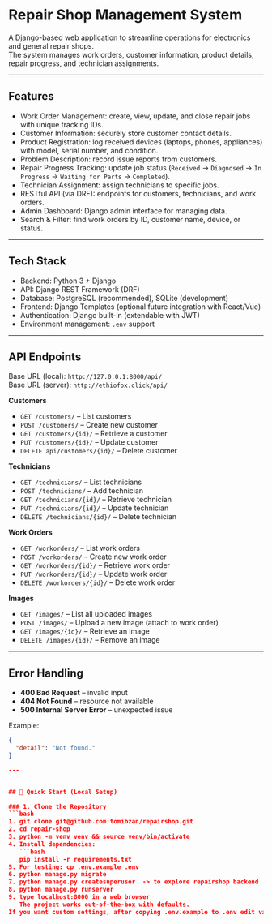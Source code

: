 # Repair Shop Management System

A Django-based web application to streamline operations for electronics and general repair shops.  
The system manages work orders, customer information, product details, repair progress, and technician assignments.

---

## Features

- Work Order Management: create, view, update, and close repair jobs with unique tracking IDs.
- Customer Information: securely store customer contact details.
- Product Registration: log received devices (laptops, phones, appliances) with model, serial number, and condition.
- Problem Description: record issue reports from customers.
- Repair Progress Tracking: update job status (`Received` → `Diagnosed` → `In Progress` → `Waiting for Parts` → `Completed`).
- Technician Assignment: assign technicians to specific jobs.
- RESTful API (via DRF): endpoints for customers, technicians, and work orders.
- Admin Dashboard: Django admin interface for managing data.
- Search & Filter: find work orders by ID, customer name, device, or status.

---

## Tech Stack

- Backend: Python 3 + Django  
- API: Django REST Framework (DRF)  
- Database: PostgreSQL (recommended), SQLite (development)  
- Frontend: Django Templates (optional future integration with React/Vue)  
- Authentication: Django built-in (extendable with JWT)  
- Environment management: `.env` support  

---

## API Endpoints

Base URL (local): `http://127.0.0.1:8000/api/`  
Base URL (server): `http://ethiofox.click/api/`

**Customers**
- `GET /customers/` – List customers
- `POST /customers/` – Create new customer
- `GET /customers/{id}/` – Retrieve a customer
- `PUT /customers/{id}/` – Update customer
- `DELETE api/customers/{id}/` – Delete customer

**Technicians**
- `GET /technicians/` – List technicians
- `POST /technicians/` – Add technician
- `GET /technicians/{id}/` – Retrieve technician
- `PUT /technicians/{id}/` – Update technician
- `DELETE /technicians/{id}/` – Delete technician

**Work Orders**
- `GET /workorders/` – List work orders
- `POST /workorders/` – Create new work order
- `GET /workorders/{id}/` – Retrieve work order
- `PUT /workorders/{id}/` – Update work order
- `DELETE /workorders/{id}/` – Delete work order

**Images**
- `GET /images/` – List all uploaded images
- `POST /images/` – Upload a new image (attach to work order)
- `GET /images/{id}/` – Retrieve an image
- `DELETE /images/{id}/` – Remove an image

---

## Error Handling

- **400 Bad Request** – invalid input  
- **404 Not Found** – resource not available  
- **500 Internal Server Error** – unexpected issue  

Example:
```json
{
  "detail": "Not found."
}

---


## 🚀 Quick Start (Local Setup)

### 1. Clone the Repository
```bash
1. git clone git@github.com:tomibzan/repairshop.git
2. cd repair-shop
3. python -m venv venv && source venv/bin/activate
4. Install dependencies:
   ```bash
   pip install -r requirements.txt
5. For testing: cp .env.example .env   
6. python manage.py migrate 
7. python manage.py createsuperuser  -> to explore repairshop backend
8. python manage.py runserver
9. type localhost:8000 in a web browser 
   The project works out-of-the-box with defaults.
If you want custom settings, after copying .env.example to .env edit values.